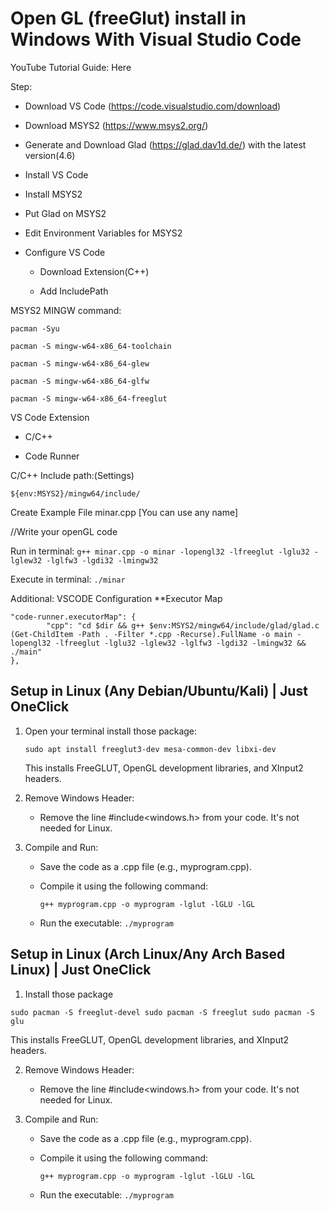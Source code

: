 

# Open GL (freeGlut) install in Windows With Visual Studio Code


YouTube Tutorial Guide: Here

Step:

- Download VS Code (https://code.visualstudio.com/download)

- Download MSYS2 (https://www.msys2.org/)

- Generate and Download Glad (https://glad.dav1d.de/) with the latest version(4.6)

- Install VS Code

- Install MSYS2

- Put Glad on MSYS2

- Edit Environment Variables for MSYS2

- Configure VS Code

  - Download Extension(C++)

  - Add IncludePath

MSYS2 MINGW command:

    pacman -Syu
    
    pacman -S mingw-w64-x86_64-toolchain
    
    pacman -S mingw-w64-x86_64-glew
    
    pacman -S mingw-w64-x86_64-glfw
    
    pacman -S mingw-w64-x86_64-freeglut



VS Code Extension

- C/C++

- Code Runner





C/C++ Include path:(Settings)

    ${env:MSYS2}/mingw64/include/



Create Example File minar.cpp [You can use any name]

//Write your openGL code



Run in terminal: `g++ minar.cpp -o minar -lopengl32 -lfreeglut -lglu32 -lglew32 -lglfw3 -lgdi32 -lmingw32`

Execute in terminal: `./minar`


Additional: 
VSCODE Configuration
**Executor Map

    "code-runner.executorMap": {
            "cpp": "cd $dir && g++ $env:MSYS2/mingw64/include/glad/glad.c (Get-ChildItem -Path . -Filter *.cpp -Recurse).FullName -o main -lopengl32 -lfreeglut -lglu32 -lglew32 -lglfw3 -lgdi32 -lmingw32 && ./main"
    },

## Setup in Linux (Any Debian/Ubuntu/Kali) | Just OneClick

1. Open your terminal install those package: 

    `sudo apt install freeglut3-dev mesa-common-dev libxi-dev`
     
    This installs FreeGLUT, OpenGL development libraries, and XInput2 headers.

2. Remove Windows Header:

   - Remove the line #include<windows.h> from your code. It's not needed for Linux.

3. Compile and Run:

   - Save the code as a .cpp file (e.g., myprogram.cpp).
   - Compile it using the following command:

     `g++ myprogram.cpp -o myprogram -lglut -lGLU -lGL`
     

   - Run the executable:
     `./myprogram`

## Setup in Linux (Arch Linux/Any Arch Based Linux) | Just OneClick
1. Install those package

`sudo pacman -S freeglut-devel
sudo pacman -S freeglut
sudo pacman -S glu`

  This installs FreeGLUT, OpenGL development libraries, and XInput2 headers.

2. Remove Windows Header:

   - Remove the line #include<windows.h> from your code. It's not needed for Linux.

2. Compile and Run:

   - Save the code as a .cpp file (e.g., myprogram.cpp).
   - Compile it using the following command:

     `g++ myprogram.cpp -o myprogram -lglut -lGLU -lGL`
     

   - Run the executable:
     `./myprogram`
